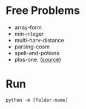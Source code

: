 # Free Problems

* array-form
* min-integer
* multi-harv-distance
* parsing-cosm
* spell-and-potions
* plus-one. ([source](https://leetcode.com/problems/plus-one/))

# Run

```
python -m [folder-name]
```